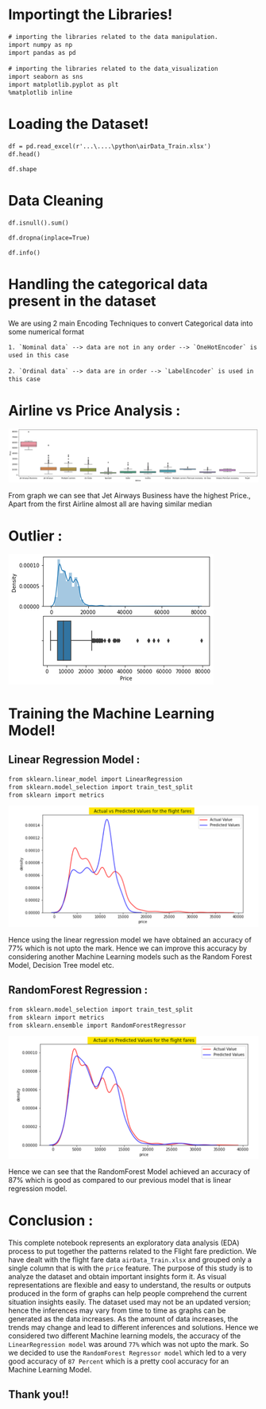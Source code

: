 # Importingt the Libraries!
```
# importing the libraries related to the data manipulation.
import numpy as np
import pandas as pd

# importing the libraries related to the data_visualization
import seaborn as sns
import matplotlib.pyplot as plt
%matplotlib inline
```

# Loading the Dataset!
```
df = pd.read_excel(r'...\....\python\airData_Train.xlsx')
df.head()
```
```
df.shape
```

# Data Cleaning 

```
df.isnull().sum()
```
```
df.dropna(inplace=True)
```
```
df.info()
```

# Handling the categorical data present in the dataset

We are using 2 main Encoding Techniques to convert Categorical data into some numerical format
```
1. `Nominal data` --> data are not in any order --> `OneHotEncoder` is used in this case
   
2. `Ordinal data` --> data are in order --> `LabelEncoder` is used in this case
```

# Airline vs Price Analysis :

![Image of airline vs price](https://github.com/samarth3557/Flight-Fare-Prediction-using-ML-model/blob/main/Images/Price%20vs%20Airline.png)

From graph we can see that Jet Airways Business have the highest Price., Apart from the first Airline almost all are having similar median

# Outlier :

![Image of outliers](https://github.com/samarth3557/Flight-Fare-Prediction-using-ML-model/blob/main/Images/outlier.png)

# Training the Machine Learning Model!
## Linear Regression Model :
```
from sklearn.linear_model import LinearRegression
from sklearn.model_selection import train_test_split
from sklearn import metrics
```

![Image of LinearRegression](https://github.com/samarth3557/Flight-Fare-Prediction-using-ML-model/blob/main/Images/LinearRegression.png)

Hence using the linear regression model we have obtained an accuracy of 77% which is not upto the mark. Hence we can improve this accuracy by considering another Machine Learning models such as the Random Forest Model, Decision Tree model etc.

## RandomForest Regression :
```
from sklearn.model_selection import train_test_split
from sklearn import metrics
from sklearn.ensemble import RandomForestRegressor
```

![Image of RandomforestRegression](https://github.com/samarth3557/Flight-Fare-Prediction-using-ML-model/blob/main/Images/RandomForest%20Regression.png)

Hence we can see that the RandomForest Model achieved an accuracy of 87% which is good as compared to our previous model that is linear regression model.

# Conclusion :
   This complete notebook represents an exploratory data analysis (EDA) process to put together the patterns related to the Flight fare prediction. We have dealt with the flight fare data ```airData_Train.xlsx``` and grouped only a single column that is with the ```price``` feature. The purpose of this study is to analyze the dataset and obtain important insights form it. As visual representations are flexible and easy to understand, the results or outputs produced in the form of graphs can help people comprehend the current situation insights easily. The dataset used may not be an updated version; hence the inferences may vary from time to time as graphs can be generated as the data increases. As the amount of data increases, the trends may change and lead to different inferences and solutions. Hence we considered two different Machine learning models, the accuracy of the ```LinearRegression model``` was around ```77%``` which was not upto the mark. So we decided to use the ```RandomForest Regressor model``` which led to a very good accuracy of ```87 Percent``` which is a pretty cool accuracy for an Machine Learning Model.
   

## Thank you!!






